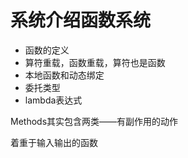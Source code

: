# 系统介绍函数系统

- 函数的定义
- 算符重载，函数重载，算符也是函数
- 本地函数和动态绑定
- 委托类型
- lambda表达式



Methods其实包含两类——有副作用的动作

着重于输入输出的函数

